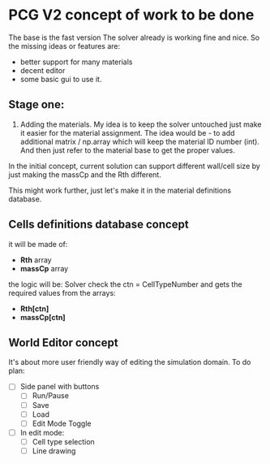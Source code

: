 # PCG V2 concept of work to be done

The base is the fast version 
The solver already is working fine and nice. 
So the missing ideas or features are:

- better support for many materials 
- decent editor
- some basic gui to use it. 

## Stage one:
1. Adding the materials. 
My idea is to keep the solver untouched just make it easier for the material assignment. 
The idea would be - to add additional matrix / np.array which will keep the material ID number (int). And then just refer to the material base to get the proper values. 

In the initial concept, current solution can support different wall/cell size by just making the massCp and the Rth different. 

This might work further, just let's make it in the material definitions database. 

## Cells definitions database concept
it will be made of:
- **Rth** array
- **massCp** array 

the logic will be:
Solver check the ctn = CellTypeNumber and gets the required values from the arrays:
- **Rth[ctn]** 
- **massCp[ctn]**

## World Editor concept
It's about more user friendly way of editing the simulation domain. 
To do plan:
- [ ] Side panel with buttons
    - [ ] Run/Pause
    - [ ] Save
    - [ ] Load
    - [ ] Edit Mode Toggle
- [ ] In edit mode:
    - [ ] Cell type selection 
    - [ ] Line drawing
